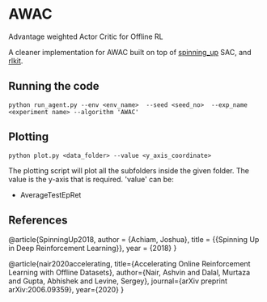 # AWAC

Advantage weighted Actor Critic for Offline RL    

A cleaner implementation for AWAC built on top of [spinning_up](https://github.com/openai/spinningup) SAC, and [rlkit](https://github.com/vitchyr/rlkit/tree/master/examples/awac).

## Running the code

```
python run_agent.py --env <env_name>  --seed <seed_no>  --exp_name <experiment name> --algorithm 'AWAC'
```


## Plotting
```
python plot.py <data_folder> --value <y_axis_coordinate> 
```

The plotting script will plot all the subfolders inside the given folder. The value is the y-axis that is required.
'value' can be:
* AverageTestEpRet




## References

@article{SpinningUp2018,
    author = {Achiam, Joshua},
    title = {{Spinning Up in Deep Reinforcement Learning}},
    year = {2018}
}

@article{nair2020accelerating,
  title={Accelerating Online Reinforcement Learning with Offline Datasets},
  author={Nair, Ashvin and Dalal, Murtaza and Gupta, Abhishek and Levine, Sergey},
  journal={arXiv preprint arXiv:2006.09359},
  year={2020}
}
